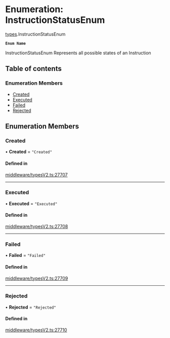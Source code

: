 # Enumeration: InstructionStatusEnum

[types](../wiki/types).InstructionStatusEnum

**`Enum Name`**

 InstructionStatusEnum
 Represents all possible states of an Instruction

## Table of contents

### Enumeration Members

- [Created](../wiki/types.InstructionStatusEnum#created)
- [Executed](../wiki/types.InstructionStatusEnum#executed)
- [Failed](../wiki/types.InstructionStatusEnum#failed)
- [Rejected](../wiki/types.InstructionStatusEnum#rejected)

## Enumeration Members

### Created

• **Created** = ``"Created"``

#### Defined in

[middleware/typesV2.ts:27707](https://github.com/PolymeshAssociation/polymesh-sdk/blob/07a4c5b0/src/middleware/typesV2.ts#L27707)

___

### Executed

• **Executed** = ``"Executed"``

#### Defined in

[middleware/typesV2.ts:27708](https://github.com/PolymeshAssociation/polymesh-sdk/blob/07a4c5b0/src/middleware/typesV2.ts#L27708)

___

### Failed

• **Failed** = ``"Failed"``

#### Defined in

[middleware/typesV2.ts:27709](https://github.com/PolymeshAssociation/polymesh-sdk/blob/07a4c5b0/src/middleware/typesV2.ts#L27709)

___

### Rejected

• **Rejected** = ``"Rejected"``

#### Defined in

[middleware/typesV2.ts:27710](https://github.com/PolymeshAssociation/polymesh-sdk/blob/07a4c5b0/src/middleware/typesV2.ts#L27710)
